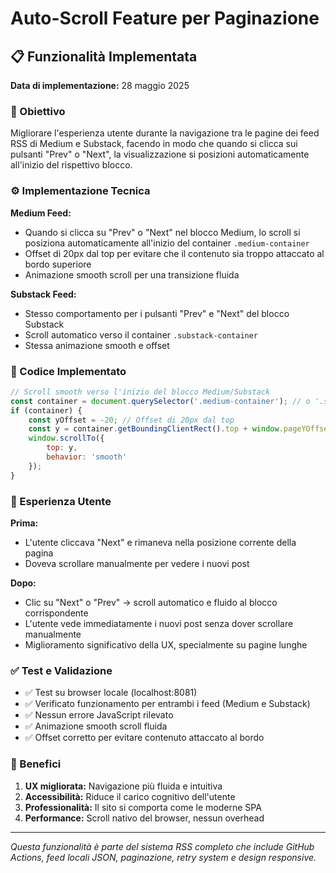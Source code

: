 # Auto-Scroll Feature per Paginazione

## 📋 Funzionalità Implementata

**Data di implementazione:** 28 maggio 2025

### 🎯 Obiettivo
Migliorare l'esperienza utente durante la navigazione tra le pagine dei feed RSS di Medium e Substack, facendo in modo che quando si clicca sui pulsanti "Prev" o "Next", la visualizzazione si posizioni automaticamente all'inizio del rispettivo blocco.

### ⚙️ Implementazione Tecnica

**Medium Feed:**
- Quando si clicca su "Prev" o "Next" nel blocco Medium, lo scroll si posiziona automaticamente all'inizio del container `.medium-container`
- Offset di 20px dal top per evitare che il contenuto sia troppo attaccato al bordo superiore
- Animazione smooth scroll per una transizione fluida

**Substack Feed:**
- Stesso comportamento per i pulsanti "Prev" e "Next" del blocco Substack
- Scroll automatico verso il container `.substack-container`
- Stessa animazione smooth e offset

### 🔧 Codice Implementato

```javascript
// Scroll smooth verso l'inizio del blocco Medium/Substack
const container = document.querySelector('.medium-container'); // o '.substack-container'
if (container) {
    const yOffset = -20; // Offset di 20px dal top
    const y = container.getBoundingClientRect().top + window.pageYOffset + yOffset;
    window.scrollTo({
        top: y,
        behavior: 'smooth'
    });
}
```

### 🎨 Esperienza Utente

**Prima:**
- L'utente cliccava "Next" e rimaneva nella posizione corrente della pagina
- Doveva scrollare manualmente per vedere i nuovi post

**Dopo:**
- Clic su "Next" o "Prev" → scroll automatico e fluido al blocco corrispondente
- L'utente vede immediatamente i nuovi post senza dover scrollare manualmente
- Miglioramento significativo della UX, specialmente su pagine lunghe

### ✅ Test e Validazione

- ✅ Test su browser locale (localhost:8081)
- ✅ Verificato funzionamento per entrambi i feed (Medium e Substack)
- ✅ Nessun errore JavaScript rilevato
- ✅ Animazione smooth scroll fluida
- ✅ Offset corretto per evitare contenuto attaccato al bordo

### 🚀 Benefici

1. **UX migliorata:** Navigazione più fluida e intuitiva
2. **Accessibilità:** Riduce il carico cognitivo dell'utente
3. **Professionalità:** Il sito si comporta come le moderne SPA
4. **Performance:** Scroll nativo del browser, nessun overhead

---

*Questa funzionalità è parte del sistema RSS completo che include GitHub Actions, feed locali JSON, paginazione, retry system e design responsive.*
